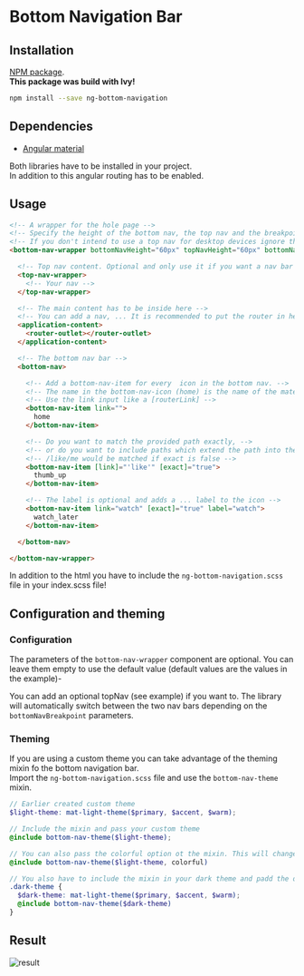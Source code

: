 # Bottom Navigation Bar

## Installation

[NPM package](https://www.npmjs.com/package/ng-bottom-navigation).  
__This package was build with Ivy!__

```bash
npm install --save ng-bottom-navigation
```

## Dependencies

+ [Angular material](https://material.angular.io/)

Both libraries have to be installed in your project.  
In addition to this angular routing has to be enabled.

## Usage

```html
<!-- A wrapper for the hole page -->
<!-- Specify the height of the bottom nav, the top nav and the breakpoint between the two of them. If you don't intend  -->
<!-- If you don't intend to use a top nav for desktop devices ignore the topNavHeight and the bottomNavBreakpoint parameter -->
<bottom-nav-wrapper bottomNavHeight="60px" topNavHeight="60px" bottomNavBreakpoint="600px">

  <!-- Top nav content. Optional and only use it if you want a nav bar for desktop devices -->
  <top-nav-wrapper>
    <!-- Your nav -->
  </top-nav-wrapper>

  <!-- The main content has to be inside here -->
  <!-- You can add a nav, ... It is recommended to put the router in here -->
  <application-content>
    <router-outlet></router-outlet>
  </application-content>

  <!-- The bottom nav bar -->
  <bottom-nav>

    <!-- Add a bottom-nav-item for every  icon in the bottom nav. -->
    <!-- The name in the bottom-nav-icon (home) is the name of the material icon -->
    <!-- Use the link input like a [routerLink] -->
    <bottom-nav-item link="">
      home
    </bottom-nav-item>

    <!-- Do you want to match the provided path exactly, -->
    <!-- or do you want to include paths which extend the path into the path matching (default not exact) -->
    <!-- /like/me would be matched if exact is false -->
    <bottom-nav-item [link]="'like'" [exact]="true">
      thumb_up
    </bottom-nav-item>

    <!-- The label is optional and adds a ... label to the icon -->
    <bottom-nav-item link="watch" [exact]="true" label="watch">
      watch_later
    </bottom-nav-item>

  </bottom-nav>

</bottom-nav-wrapper>
```

In addition to the html you have to include the `ng-bottom-navigation.scss` file in your index.scss file!

## Configuration and theming

### Configuration

The parameters of the `bottom-nav-wrapper` component are optional. You can leave them empty to use the default value (default values are the values in the example)-

You can add an optional topNav (see example) if you want to. The library will automatically switch between the two nav bars depending on the `bottomNavBreakpoint` parameters.


### Theming
If you are using a custom theme you can take advantage of the theming mixin fo the bottom navigation bar.  
Import the `ng-bottom-navigation.scss` file and use the `bottom-nav-theme` mixin.
  
```scss
// Earlier created custom theme
$light-theme: mat-light-theme($primary, $accent, $warm);

// Include the mixin and pass your custom theme
@include bottom-nav-theme($light-theme);

// You can also pass the colorful option ot the mixin. This will change the background color of the nav bar to your primary color
@include bottom-nav-theme($light-theme, colorful)

// You also have to include the mixin in your dark theme and padd the dark theme to it
.dark-theme {
  $dark-theme: mat-light-theme($primary, $accent, $warm);
  @include bottom-nav-theme($dark-theme)
}


```

## Result

![result](https://i.imgur.com/O3mhtkA.png)
